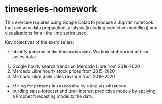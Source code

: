 # timeseries-homework

This exercise requires using Google Colab to produce a Jupyter notebook that contains data preparation, analysis (including predictive modelling) and visualisations for all the time series used.

Key objectives of the exercise are:
* Identify patterns in the time series data. We look at three set of time series data: <br>
1. Google hourly search trends on Mercado Libre from 2016-2020 <br>
2. Mercado Libre hourly stock prices from 2015-2020 <br>
3. Mercado Libre daily sales revenue from 2019-2020 <br>

* Mining for patterns in seasonality by using visualisations <br>
* building sales-forecast and user-interest predictive models by applying a Prophet forecasting model to the data.
